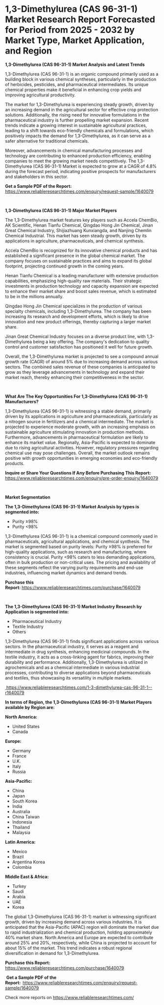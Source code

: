 <p><h1>1,3-Dimethylurea (CAS 96-31-1) Market Research Report Forecasted for Period from 2025 -  2032 by Market Type, Market Application, and Region</h1></p><p><strong>1,3-Dimethylurea (CAS 96-31-1) Market Analysis and Latest Trends</strong></p>
<p><p>1,3-Dimethylurea (CAS 96-31-1) is an organic compound primarily used as a building block in various chemical syntheses, particularly in the production of herbicides, pesticides, and pharmaceutical intermediates. Its unique chemical properties make it beneficial in enhancing crop yields and improving agricultural productivity. </p><p>The market for 1,3-Dimethylurea is experiencing steady growth, driven by an increasing demand in the agricultural sector for effective crop protection solutions. Additionally, the rising need for innovative formulations in the pharmaceutical industry is further propelling market expansion. Recent trends indicate a growing interest in sustainable agricultural practices, leading to a shift towards eco-friendly chemicals and formulations, which positively impacts the demand for 1,3-Dimethylurea, as it can serve as a safer alternative for traditional chemicals.</p><p>Moreover, advancements in chemical manufacturing processes and technology are contributing to enhanced production efficiency, enabling companies to meet the growing market needs competitively. The 1,3-Dimethylurea (CAS 96-31-1) Market is expected to grow at a CAGR of 4.8% during the forecast period, indicating positive prospects for manufacturers and stakeholders in this sector.</p></p>
<p><strong>Get a Sample PDF of the Report:&nbsp;</strong> <a href="https://www.reliableresearchtimes.com/enquiry/request-sample/1640079?utm_campaign=2722&utm_medium=2&utm_source=Github&utm_content=ia&utm_term=23032025&utm_id=13-dimethylurea-cas-96-31-1">https://www.reliableresearchtimes.com/enquiry/request-sample/1640079</a></p>
<p>&nbsp;</p>
<p><strong>1,3-Dimethylurea (CAS 96-31-1) Major Market Players</strong></p>
<p><p>The 1,3-Dimethylurea market features key players such as Accela ChemBio, AK Scientific, Henan Tianfu Chemical, Qingdao Hong Jin Chemical, Jinan Great Chemical Industry, Shijiazhuang Kunxiangda, and Nanjing Chemlin Chemical Industrial. This market has seen steady growth, driven by its applications in agriculture, pharmaceuticals, and chemical synthesis.</p><p>Accela ChemBio is recognized for its innovative chemical products and has established a significant presence in the global chemical market. The company focuses on sustainable practices and aims to expand its global footprint, projecting continued growth in the coming years. </p><p>Henan Tianfu Chemical is a leading manufacturer with extensive production capabilities, emphasizing high-quality raw materials. Their strategic investments in production technology and capacity expansion are expected to enhance their market share and boost sales revenue, which is estimated to be in the millions annually.</p><p>Qingdao Hong Jin Chemical specializes in the production of various specialty chemicals, including 1,3-Dimethylurea. The company has been increasing its research and development efforts, which is likely to drive innovation and new product offerings, thereby capturing a larger market share.</p><p>Jinan Great Chemical Industry focuses on a diverse product line, with 1,3-Dimethylurea being a key offering. The company's dedication to quality control and customer satisfaction has positioned it well for future growth.</p><p>Overall, the 1,3-Dimethylurea market is projected to see a compound annual growth rate (CAGR) of around 5% due to increasing demand across various sectors. The combined sales revenue of these companies is anticipated to grow as they leverage advancements in technology and expand their market reach, thereby enhancing their competitiveness in the sector.</p></p>
<p>&nbsp;</p>
<p><strong>What Are The Key Opportunities For 1,3-Dimethylurea (CAS 96-31-1) Manufacturers?</strong></p>
<p><p>1,3-Dimethylurea (CAS 96-31-1) is witnessing a stable demand, primarily driven by its applications in agriculture and pharmaceuticals, particularly as a nitrogen source in fertilizers and a chemical intermediate. The market is projected to experience moderate growth, with an increasing emphasis on sustainable agriculture stimulating innovation in production methods. Furthermore, advancements in pharmaceutical formulation are likely to enhance its market value. Regionally, Asia-Pacific is expected to dominate due to rising agricultural activities. However, regulatory pressures regarding chemical use may pose challenges. Overall, the market outlook remains positive with growth opportunities in emerging economies and eco-friendly products.</p></p>
<p><strong>Inquire or Share Your Questions If Any Before Purchasing This Report:</strong> <a href="https://www.reliableresearchtimes.com/enquiry/pre-order-enquiry/1640079?utm_campaign=2722&utm_medium=2&utm_source=Github&utm_content=ia&utm_term=23032025&utm_id=13-dimethylurea-cas-96-31-1">https://www.reliableresearchtimes.com/enquiry/pre-order-enquiry/1640079</a></p>
<p>&nbsp;</p>
<p><strong>Market Segmentation</strong></p>
<p><strong>The 1,3-Dimethylurea (CAS 96-31-1) Market Analysis by types is segmented into:</strong></p>
<p><ul><li>Purity ≥98%</li><li>Purity <98%</li></ul></p>
<p><p>1,3-Dimethylurea (CAS 96-31-1) is a chemical compound commonly used in pharmaceuticals, agricultural applications, and chemical synthesis. The market is segmented based on purity levels: Purity ≥98% is preferred for high-quality applications, such as research and manufacturing, where consistency is crucial. Purity <98% caters to less demanding applications, often in bulk production or non-critical uses. The pricing and availability of these segments reflect the varying purity requirements and end-use industries, influencing market dynamics and demand trends.</p></p>
<p><strong>Purchase this Report:&nbsp;</strong><a href="https://www.reliableresearchtimes.com/purchase/1640079?utm_campaign=2722&utm_medium=2&utm_source=Github&utm_content=ia&utm_term=23032025&utm_id=13-dimethylurea-cas-96-31-1">https://www.reliableresearchtimes.com/purchase/1640079</a></p>
<p>&nbsp;</p>
<p><strong>The 1,3-Dimethylurea (CAS 96-31-1) Market Industry Research by Application is segmented into:</strong></p>
<p><ul><li>Pharmaceutical Industry</li><li>Textile Industry</li><li>Others</li></ul></p>
<p><p>1,3-Dimethylurea (CAS 96-31-1) finds significant applications across various sectors. In the pharmaceutical industry, it serves as a reagent and intermediate in drug synthesis, enhancing medicinal compounds. In the textile industry, it acts as a cross-linking agent for fabrics, improving their durability and performance. Additionally, 1,3-Dimethylurea is utilized in agrochemicals and as a chemical intermediate in various industrial processes, contributing to diverse applications beyond pharmaceuticals and textiles, thus showcasing its versatility in multiple markets.</p></p>
<p><a href="https://www.reliableresearchtimes.com/1-3-dimethylurea-cas-96-31-1--r1640079?utm_campaign=2722&utm_medium=2&utm_source=Github&utm_content=ia&utm_term=23032025&utm_id=13-dimethylurea-cas-96-31-1">&nbsp;https://www.reliableresearchtimes.com/1-3-dimethylurea-cas-96-31-1--r1640079</a></p>
<p><strong>In terms of Region, the 1,3-Dimethylurea (CAS 96-31-1) Market Players available by Region are:</strong></p>
<p>
    <p> <strong> North America: </strong>
        <ul>
            <li>United States</li>
            <li>Canada</li>
        </ul>
        </p> 
    <p> <strong> Europe: </strong>
        <ul>
            <li>Germany</li>
            <li>France</li>
            <li>U.K.</li>
            <li>Italy</li>
            <li>Russia</li>
        </ul>
        </p> 
    <p> <strong> Asia-Pacific: </strong>
        <ul>
            <li>China</li>
            <li>Japan</li>
            <li>South Korea</li>
            <li>India</li>
            <li>Australia</li>
            <li>China Taiwan</li>
            <li>Indonesia</li>
            <li>Thailand</li>
            <li>Malaysia</li>
        </ul>
        </p> 
    <p> <strong> Latin America: </strong>
        <ul>
            <li>Mexico</li>
            <li>Brazil</li>
            <li>Argentina Korea</li>
            <li>Colombia</li>
        </ul>
        </p> 
    <p> <strong> Middle East & Africa: </strong>
        <ul>
            <li>Turkey</li>
            <li>Saudi</li>
            <li>Arabia</li>
            <li>UAE</li>
            <li>Korea</li>
        </ul>
    </p>
    </p>
<p><p>The global 1,3-Dimethylurea (CAS 96-31-1) market is witnessing significant growth, driven by increasing demand across various industries. It is anticipated that the Asia-Pacific (APAC) region will dominate the market due to rapid industrialization and chemical production, holding approximately 40% market share. North America and Europe are expected to contribute around 25% and 20%, respectively, while China is projected to account for about 15% of the market. This trend indicates a robust regional diversification in demand for 1,3-Dimethylurea.</p></p>
<p><strong>Purchase this Report: </strong><a href="https://www.reliableresearchtimes.com/purchase/1640079?utm_campaign=2722&utm_medium=2&utm_source=Github&utm_content=ia&utm_term=23032025&utm_id=13-dimethylurea-cas-96-31-1">https://www.reliableresearchtimes.com/purchase/1640079</a></p>
<p>&nbsp;<strong>Get a Sample PDF of the Report:&nbsp;&nbsp;</strong><a href="https://www.reliableresearchtimes.com/enquiry/request-sample/1640079?utm_campaign=2722&utm_medium=2&utm_source=Github&utm_content=ia&utm_term=23032025&utm_id=13-dimethylurea-cas-96-31-1">https://www.reliableresearchtimes.com/enquiry/request-sample/1640079</a></p>
<p><strong></strong></p>
<p>Check more reports on <a href="https://www.reliableresearchtimes.com/?utm_campaign=2722&utm_medium=2&utm_source=Github&utm_content=ia&utm_term=23032025&utm_id=13-dimethylurea-cas-96-31-1">https://www.reliableresearchtimes.com/</a></p>
